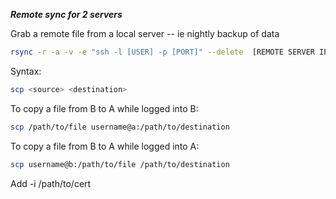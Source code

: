 ***Remote sync for 2 servers***


Grab a remote file from a local server -- ie nightly backup of data

```bash
rsync -r -a -v -e "ssh -l [USER] -p [PORT]" --delete  [REMOTE SERVER IP]:[REMOTE SERVER PATH] [LOCAL SERVER PATH]
```


Syntax: 

```bash
scp <source> <destination>

```

To copy a file from B to A while logged into B:

```bash
scp /path/to/file username@a:/path/to/destination

```

To copy a file from B to A while logged into A:

```bash
scp username@b:/path/to/file /path/to/destination

```

Add -i /path/to/cert
